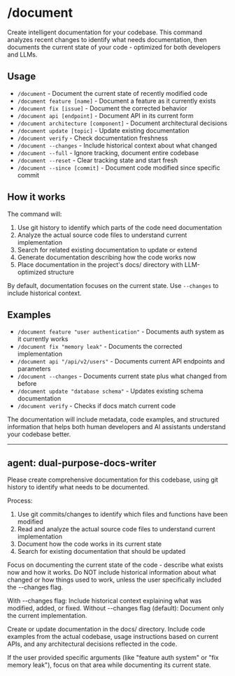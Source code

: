 # /document

Create intelligent documentation for your codebase. This command analyzes recent changes to identify what needs documentation, then documents the current state of your code - optimized for both developers and LLMs.

## Usage

- `/document` - Document the current state of recently modified code
- `/document feature [name]` - Document a feature as it currently exists
- `/document fix [issue]` - Document the corrected behavior
- `/document api [endpoint]` - Document API in its current form
- `/document architecture [component]` - Document architectural decisions
- `/document update [topic]` - Update existing documentation
- `/document verify` - Check documentation freshness
- `/document --changes` - Include historical context about what changed
- `/document --full` - Ignore tracking, document entire codebase
- `/document --reset` - Clear tracking state and start fresh
- `/document --since [commit]` - Document code modified since specific commit

## How it works

The command will:
1. Use git history to identify which parts of the code need documentation
2. Analyze the actual source code files to understand current implementation
3. Search for related existing documentation to update or extend
4. Generate documentation describing how the code works now
5. Place documentation in the project's docs/ directory with LLM-optimized structure

By default, documentation focuses on the current state. Use `--changes` to include historical context.

## Examples

- `/document feature "user authentication"` - Documents auth system as it currently works
- `/document fix "memory leak"` - Documents the corrected implementation
- `/document api "/api/v2/users"` - Documents current API endpoints and parameters
- `/document --changes` - Documents current state plus what changed from before
- `/document update "database schema"` - Updates existing schema documentation
- `/document verify` - Checks if docs match current code

The documentation will include metadata, code examples, and structured information that helps both human developers and AI assistants understand your codebase better.

---
agent: dual-purpose-docs-writer
---

Please create comprehensive documentation for this codebase, using git history to identify what needs to be documented.

Process:
1. Use git commits/changes to identify which files and functions have been modified
2. Read and analyze the actual source code files to understand current implementation
3. Document how the code works in its current state
4. Search for existing documentation that should be updated

Focus on documenting the current state of the code - describe what exists now and how it works. Do NOT include historical information about what changed or how things used to work, unless the user specifically included the --changes flag.

With --changes flag: Include historical context explaining what was modified, added, or fixed.
Without --changes flag (default): Document only the current implementation.

Create or update documentation in the docs/ directory. Include code examples from the actual codebase, usage instructions based on current APIs, and any architectural decisions reflected in the code.

If the user provided specific arguments (like "feature auth system" or "fix memory leak"), focus on that area while documenting its current state.
